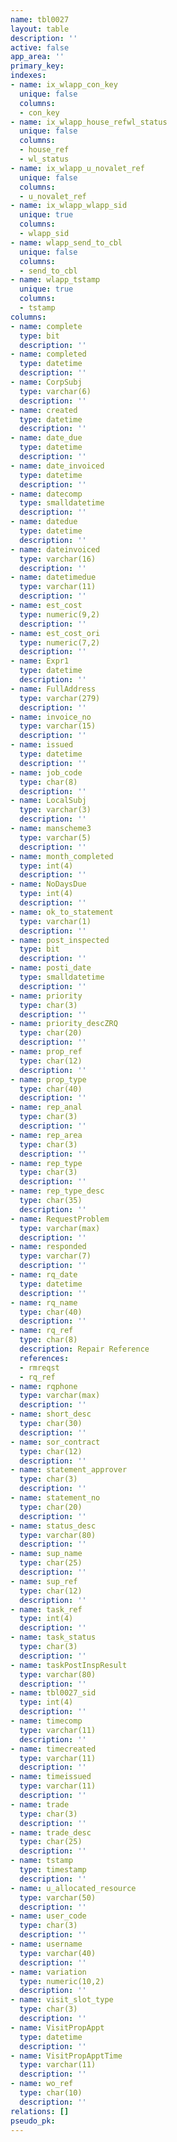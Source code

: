 ```yaml
---
name: tbl0027
layout: table
description: ''
active: false
app_area: ''
primary_key: 
indexes:
- name: ix_wlapp_con_key
  unique: false
  columns:
  - con_key
- name: ix_wlapp_house_refwl_status
  unique: false
  columns:
  - house_ref
  - wl_status
- name: ix_wlapp_u_novalet_ref
  unique: false
  columns:
  - u_novalet_ref
- name: ix_wlapp_wlapp_sid
  unique: true
  columns:
  - wlapp_sid
- name: wlapp_send_to_cbl
  unique: false
  columns:
  - send_to_cbl
- name: wlapp_tstamp
  unique: true
  columns:
  - tstamp
columns:
- name: complete
  type: bit
  description: ''
- name: completed
  type: datetime
  description: ''
- name: CorpSubj
  type: varchar(6)
  description: ''
- name: created
  type: datetime
  description: ''
- name: date_due
  type: datetime
  description: ''
- name: date_invoiced
  type: datetime
  description: ''
- name: datecomp
  type: smalldatetime
  description: ''
- name: datedue
  type: datetime
  description: ''
- name: dateinvoiced
  type: varchar(16)
  description: ''
- name: datetimedue
  type: varchar(11)
  description: ''
- name: est_cost
  type: numeric(9,2)
  description: ''
- name: est_cost_ori
  type: numeric(7,2)
  description: ''
- name: Expr1
  type: datetime
  description: ''
- name: FullAddress
  type: varchar(279)
  description: ''
- name: invoice_no
  type: varchar(15)
  description: ''
- name: issued
  type: datetime
  description: ''
- name: job_code
  type: char(8)
  description: ''
- name: LocalSubj
  type: varchar(3)
  description: ''
- name: manscheme3
  type: varchar(5)
  description: ''
- name: month_completed
  type: int(4)
  description: ''
- name: NoDaysDue
  type: int(4)
  description: ''
- name: ok_to_statement
  type: varchar(1)
  description: ''
- name: post_inspected
  type: bit
  description: ''
- name: posti_date
  type: smalldatetime
  description: ''
- name: priority
  type: char(3)
  description: ''
- name: priority_descZRQ
  type: char(20)
  description: ''
- name: prop_ref
  type: char(12)
  description: ''
- name: prop_type
  type: char(40)
  description: ''
- name: rep_anal
  type: char(3)
  description: ''
- name: rep_area
  type: char(3)
  description: ''
- name: rep_type
  type: char(3)
  description: ''
- name: rep_type_desc
  type: char(35)
  description: ''
- name: RequestProblem
  type: varchar(max)
  description: ''
- name: responded
  type: varchar(7)
  description: ''
- name: rq_date
  type: datetime
  description: ''
- name: rq_name
  type: char(40)
  description: ''
- name: rq_ref
  type: char(8)
  description: Repair Reference
  references:
  - rmreqst
  - rq_ref
- name: rqphone
  type: varchar(max)
  description: ''
- name: short_desc
  type: char(30)
  description: ''
- name: sor_contract
  type: char(12)
  description: ''
- name: statement_approver
  type: char(3)
  description: ''
- name: statement_no
  type: char(20)
  description: ''
- name: status_desc
  type: varchar(80)
  description: ''
- name: sup_name
  type: char(25)
  description: ''
- name: sup_ref
  type: char(12)
  description: ''
- name: task_ref
  type: int(4)
  description: ''
- name: task_status
  type: char(3)
  description: ''
- name: taskPostInspResult
  type: varchar(80)
  description: ''
- name: tbl0027_sid
  type: int(4)
  description: ''
- name: timecomp
  type: varchar(11)
  description: ''
- name: timecreated
  type: varchar(11)
  description: ''
- name: timeissued
  type: varchar(11)
  description: ''
- name: trade
  type: char(3)
  description: ''
- name: trade_desc
  type: char(25)
  description: ''
- name: tstamp
  type: timestamp
  description: ''
- name: u_allocated_resource
  type: varchar(50)
  description: ''
- name: user_code
  type: char(3)
  description: ''
- name: username
  type: varchar(40)
  description: ''
- name: variation
  type: numeric(10,2)
  description: ''
- name: visit_slot_type
  type: char(3)
  description: ''
- name: VisitPropAppt
  type: datetime
  description: ''
- name: VisitPropApptTime
  type: varchar(11)
  description: ''
- name: wo_ref
  type: char(10)
  description: ''
relations: []
pseudo_pk: 
---
```


